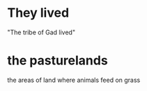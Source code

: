 # They lived

"The tribe of Gad lived"

# the pasturelands

the areas of land where animals feed on grass

